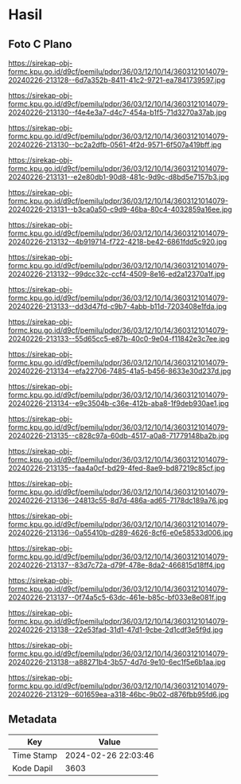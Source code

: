 # Hasil

## Foto C Plano

https://sirekap-obj-formc.kpu.go.id/d9cf/pemilu/pdpr/36/03/12/10/14/3603121014079-20240226-213128--6d7a352b-8411-41c2-9721-ea7841739597.jpg

https://sirekap-obj-formc.kpu.go.id/d9cf/pemilu/pdpr/36/03/12/10/14/3603121014079-20240226-213130--f4e4e3a7-d4c7-454a-b1f5-71d3270a37ab.jpg

https://sirekap-obj-formc.kpu.go.id/d9cf/pemilu/pdpr/36/03/12/10/14/3603121014079-20240226-213130--bc2a2dfb-0561-4f2d-9571-6f507a419bff.jpg

https://sirekap-obj-formc.kpu.go.id/d9cf/pemilu/pdpr/36/03/12/10/14/3603121014079-20240226-213131--e2e80db1-90d8-481c-9d9c-d8bd5e7157b3.jpg

https://sirekap-obj-formc.kpu.go.id/d9cf/pemilu/pdpr/36/03/12/10/14/3603121014079-20240226-213131--b3ca0a50-c9d9-46ba-80c4-4032859a16ee.jpg

https://sirekap-obj-formc.kpu.go.id/d9cf/pemilu/pdpr/36/03/12/10/14/3603121014079-20240226-213132--4b919714-f722-4218-be42-6861fdd5c920.jpg

https://sirekap-obj-formc.kpu.go.id/d9cf/pemilu/pdpr/36/03/12/10/14/3603121014079-20240226-213132--99dcc32c-ccf4-4509-8e16-ed2a12370a1f.jpg

https://sirekap-obj-formc.kpu.go.id/d9cf/pemilu/pdpr/36/03/12/10/14/3603121014079-20240226-213133--dd3d47fd-c9b7-4abb-b11d-7203408e1fda.jpg

https://sirekap-obj-formc.kpu.go.id/d9cf/pemilu/pdpr/36/03/12/10/14/3603121014079-20240226-213133--55d65cc5-e87b-40c0-9e04-f11842e3c7ee.jpg

https://sirekap-obj-formc.kpu.go.id/d9cf/pemilu/pdpr/36/03/12/10/14/3603121014079-20240226-213134--efa22706-7485-41a5-b456-8633e30d237d.jpg

https://sirekap-obj-formc.kpu.go.id/d9cf/pemilu/pdpr/36/03/12/10/14/3603121014079-20240226-213134--e9c3504b-c36e-412b-aba8-1f9deb930ae1.jpg

https://sirekap-obj-formc.kpu.go.id/d9cf/pemilu/pdpr/36/03/12/10/14/3603121014079-20240226-213135--c828c97a-60db-4517-a0a8-71779148ba2b.jpg

https://sirekap-obj-formc.kpu.go.id/d9cf/pemilu/pdpr/36/03/12/10/14/3603121014079-20240226-213135--faa4a0cf-bd29-4fed-8ae9-bd87219c85cf.jpg

https://sirekap-obj-formc.kpu.go.id/d9cf/pemilu/pdpr/36/03/12/10/14/3603121014079-20240226-213136--24813c55-8d7d-486a-ad65-7178dc189a76.jpg

https://sirekap-obj-formc.kpu.go.id/d9cf/pemilu/pdpr/36/03/12/10/14/3603121014079-20240226-213136--0a55410b-d289-4626-8cf6-e0e58533d006.jpg

https://sirekap-obj-formc.kpu.go.id/d9cf/pemilu/pdpr/36/03/12/10/14/3603121014079-20240226-213137--83d7c72a-d79f-478e-8da2-466815d18ff4.jpg

https://sirekap-obj-formc.kpu.go.id/d9cf/pemilu/pdpr/36/03/12/10/14/3603121014079-20240226-213137--0f74a5c5-63dc-461e-b85c-bf033e8e081f.jpg

https://sirekap-obj-formc.kpu.go.id/d9cf/pemilu/pdpr/36/03/12/10/14/3603121014079-20240226-213138--22e53fad-31d1-47d1-9cbe-2d1cdf3e5f9d.jpg

https://sirekap-obj-formc.kpu.go.id/d9cf/pemilu/pdpr/36/03/12/10/14/3603121014079-20240226-213138--a88271b4-3b57-4d7d-9e10-6ec1f5e6b1aa.jpg

https://sirekap-obj-formc.kpu.go.id/d9cf/pemilu/pdpr/36/03/12/10/14/3603121014079-20240226-213129--601659ea-a318-46bc-9b02-d876fbb95fd6.jpg


## Metadata

| Key        | Value               |
| ---------- | ------------------- |
| Time Stamp | 2024-02-26 22:03:46 |
| Kode Dapil | 3603                |



